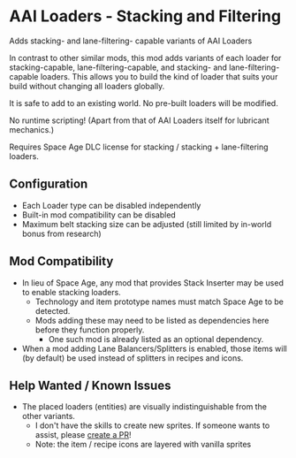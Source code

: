 # AAI Loaders - Stacking and Filtering

Adds stacking- and lane-filtering- capable variants of AAI Loaders

In contrast to other similar mods, this mod adds variants of each loader
for stacking-capable, lane-filtering-capable, and stacking- and lane-filtering-capable
loaders. This allows you to build the kind of loader that suits your build without
changing all loaders globally.

It is safe to add to an existing world. No pre-built loaders will be modified.

No runtime scripting! (Apart from that of AAI Loaders itself for lubricant mechanics.)

Requires Space Age DLC license for stacking / stacking + lane-filtering loaders.

## Configuration

- Each Loader type can be disabled independently
- Built-in mod compatibility can be disabled
- Maximum belt stacking size can be adjusted (still limited by in-world bonus from research)

## Mod Compatibility

- In lieu of Space Age, any mod that provides Stack Inserter may be used to enable stacking loaders.
  - Technology and item prototype names must match Space Age to be detected.
  - Mods adding these may need to be listed as dependencies here before they function properly.
    - One such mod is already listed as an optional dependency.
- When a mod adding Lane Balancers/Splitters is enabled, those items will (by default) be used instead of splitters in recipes and icons.

## Help Wanted / Known Issues

- The placed loaders (entities) are visually indistinguishable from the other variants.
  - I don't have the skills to create new sprites. If someone wants to assist, please [create a PR](https://github.com/LuminaSapphira/aai-loaders-stacking-filtering)!
  - Note: the item / recipe icons are layered with vanilla sprites
